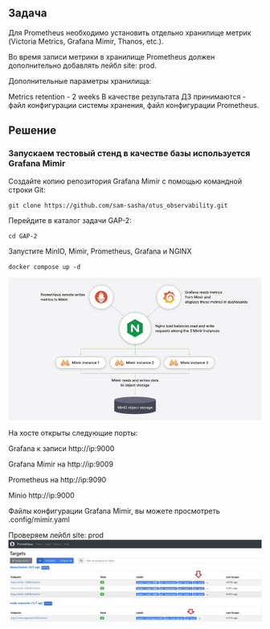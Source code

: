 ## Задача
Для Prometheus необходимо установить отдельно хранилище метрик (Victoria Metrics, Grafana Mimir, Thanos, etc.).

Во время записи метрики в хранилище Prometheus должен дополнительно добавлять лейбл site: prod.

Дополнительные параметры хранилища:

Metrics retention - 2 weeks
В качестве результата ДЗ принимаются - файл конфигурации системы хранения, файл конфигурации Prometheus.

## Решение
### Запускаем тестовый стенд в качестве базы используется Grafana Mimir

Создайте копию репозитория Grafana Mimir с помощью командной строки Git:

````
git clone https://github.com/sam-sasha/otus_observability.git
````

Перейдите в каталог задачи GAP-2:

````
cd GAP-2
````
Запустите MinIO, Mimir, Prometheus, Grafana и NGINX

```
docker compose up -d
```

![Alt text](../img/tutorial-architecture-mimir.png?raw=true "mimir")

На хосте  открыты следующие порты:

Grafana к записи http://ip:9000

Grafana Mimir на http://ip:9009

Prometheus на http://ip:9090

Minio http://ip:9000

Файлы конфигурации Grafana Mimir, вы можете просмотреть .config/mimir.yaml

Проверяем лейбл site: prod
![Alt text](../img/label.jpg?raw=true "mimir")
